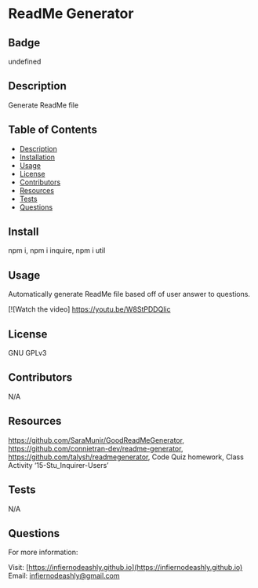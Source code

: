 # ReadMe Generator


## Badge

undefined
    
## Description 
        
Generate ReadMe file

## Table of Contents

* [Description](#description)
* [Installation](#install)
* [Usage](#usage)
* [License](#license)
* [Contributors](#contributors)
* [Resources](#resources)
* [Tests](#tests)
* [Questions](#questions)

## Install

npm i, npm i inquire, npm i util

## Usage

Automatically generate ReadMe file based off of user answer to questions.

[![Watch the video] https://youtu.be/W8StPDDQlic

## License

GNU GPLv3

## Contributors

N/A

## Resources

https://github.com/SaraMunir/GoodReadMeGenerator, https://github.com/connietran-dev/readme-generator,  https://github.com/talysh/readmegenerator, Code Quiz homework, Class Activity ‘15-Stu_Inquirer-Users’

## Tests

N/A

## Questions

For more information:

Visit: [https://infiernodeashly.github.io](https://infiernodeashly.github.io)
Email: infiernodeashly@gmail.com
